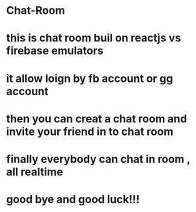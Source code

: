 # Chat-Room
# this is chat room buil on reactjs vs firebase emulators 
# it allow loign by fb account or gg account
# then you can creat a chat room and invite your friend in to chat room 
# finally everybody can chat in room , all realtime 
# good bye and good luck!!!
